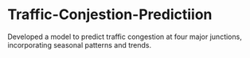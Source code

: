 # Traffic-Conjestion-Predictiion
Developed a model to predict traffic congestion at four major junctions, incorporating seasonal patterns and trends. 
